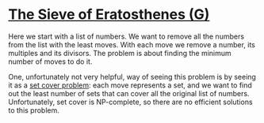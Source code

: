 [The Sieve of Eratosthenes (G)](https://judge.itacpc.it/team/problems/17/text)
==============================================================================

Here we start with a list of numbers.
We want to remove all the numbers from the list with the least moves.
With each move we remove a number, its multiples and its divisors.
The problem is about finding the minimum number of moves to do it.

One, unfortunately not very helpful, way of seeing this problem is by seeing it as a
[set cover problem](https://en.wikipedia.org/wiki/Set_cover_problem): each move represents a set, and we want to find
out the least number of sets that can cover all the original list of numbers.
Unfortunately, set cover is NP-complete, so there are no efficient solutions to this problem.